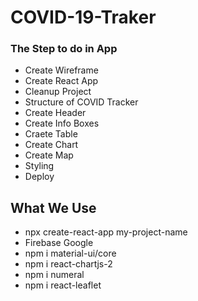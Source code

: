 # COVID-19-Traker
### The Step to do in App

- Create Wireframe
- Create React App
- Cleanup Project
- Structure of COVID Tracker
- Create Header
- Create Info Boxes
- Craete Table
- Create Chart
- Create Map
- Styling
- Deploy

## What We Use

- npx create-react-app my-project-name
- Firebase Google
- npm i material-ui/core
- npm i react-chartjs-2 
- npm i numeral
- npm i react-leaflet
